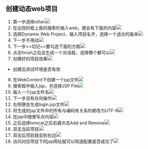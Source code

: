 ## 创建动态web项目
1. 第一步选择other![](../图片资源/创建动态web项目图片资源/P1.png)
2. 在出现的框上面的搜索栏输入web，便会有下面的内容![](../图片资源/创建动态web项目图片资源/P2.png)
3. 选择Dynamix Web Project，输入项目名字，选择一个适合的版本![](../图片资源/创建动态web项目图片资源/P3.png)
4. 下一步不用动![](../图片资源/创建动态web项目图片资源/P4.png)
5. 下一步==切记==要勾选下面的方框![](../图片资源/创建动态web项目图片资源/P5.png)
6. 点击finish之后会生成一个对话框，选择哪个都可以![](../图片资源/创建动态web项目图片资源/P6.png)
7. 创建好的项目效果![](../图片资源/创建动态web项目图片资源/P7.png)
- 创建后测试环境是否有效
8. 在WebContent下创建一个jsp文件![](../图片资源/创建动态web项目图片资源/P8.png)
9. 搜索框中输入jsp，并选择JSP File![](../图片资源/创建动态web项目图片资源/P9.png)
10. 输入一个jsp文件名![](../图片资源/创建动态web项目图片资源/P10.png)
11. 下一步没有任何操作![](../图片资源/创建动态web项目图片资源/P11.png)
12. 右侧便会生成login.jsp文件![](../图片资源/创建动态web项目图片资源/P12.png)
13. 将生成的jsp文件中的所有与编码有关系的都改为UTF-8![](../图片资源/创建动态web项目图片资源/P13.png)
14. 在jsp中随便写点内容![](../图片资源/创建动态web项目图片资源/P14.png)
15. 之后选择tomcat之后右键点击Add and Remove![](../图片资源/创建动态web项目图片资源/P15.png)
16. 双击当前项目![](../图片资源/创建动态web项目图片资源/P16.png)
17. 双击后项目就会到右边![](../图片资源/创建动态web项目图片资源/P17.png)
18. 访问对应项目下的jsp网址就可以知道配置是否成功了![](../图片资源/创建动态web项目图片资源/P18.png)